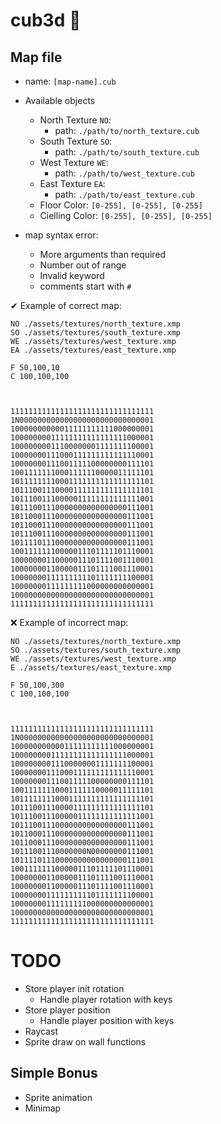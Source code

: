 # cub3d 🧊

## Map file

- name: `[map-name].cub`
- Available objects

	-	North Texture `NO`:
		- path: `./path/to/north_texture.cub`
	-	South Texture `SO`:
		- path: `./path/to/south_texture.cub`
	-	West Texture `WE`:
		- path: `./path/to/west_texture.cub`
	-	East Texture `EA`:
		- path: `./path/to/east_texture.cub`
	- Floor Color: `[0-255], [0-255], [0-255]`
	- Cielling Color: `[0-255], [0-255], [0-255]`
- map syntax error:
	- More arguments than required
	- Number out of range
	- Invalid keyword
	- comments start with `#`

✔ Example of correct map:

```
NO ./assets/textures/north_texture.xmp
SO ./assets/textures/south_texture.xmp
WE ./assets/textures/west_texture.xmp
EA ./assets/textures/east_texture.xmp

F 50,100,10
C 100,100,100



11111111111111111111111111111111
1N000000000000000000000000000001
10000000000011111111111000000001
10000000011111111111111111000001
10000000011100000001111111100001
10000000111000111111111111110001
10000000111001111100000000111101
10011111110001111110000011111101
10111111110001111111111111111101
10111001110000111111111111111101
10111001110000011111111111111001
10111001110000000000000000111001
10110001110000000000000000111001
10110001110000000000000000111001
10111001110000000000000000111001
10111101110000000000000000111001
10011111110000011101111101110001
10000000110000011101111001110001
10000000110000011101111001110001
10000000111111111101111111100001
10000000111111111000000000000001
10000000000000000000000000000001
11111111111111111111111111111111

```

❌ Example of incorrect map:

```
NO ./assets/textures/north_texture.xmp
SO ./assets/textures/south_texture.xmp
WE ./assets/textures/west_texture.xmp
E ./assets/textures/east_texture.xmp

F 50,100,300
C 100,100,100



11111111111111111111111111111111
1N000000000000000000000000000001
10000000000011111111111000000001
10000000011111111111111111000001
10000000011100000001111111100001
10000000111000111111111111110001
10000000111001111100000000111101
10011111110001111110000011111101
10111111110001111111111111111101
10111001110000111111111111111101
10111001110000011111111111111001
10111001110000000000000000111001
10110001110000000000000000111001
10110001110000000000000000111001
10111001110000000N00000000111001
10111101110000000000000000111001
10011111110000011101111101110001
10000000110000011101111001110001
10000000110000011101111001110001
10000000111111111101111111100001
10000000111111111000000000000001
10000000000000000000000000000001
11111111111111111111111111111111

```
# TODO

- Store player init rotation
  - Handle player rotation with keys
- Store player position
  - Handle player position with keys
- Raycast
- Sprite draw on wall functions

## Simple Bonus
- Sprite animation
- Minimap
